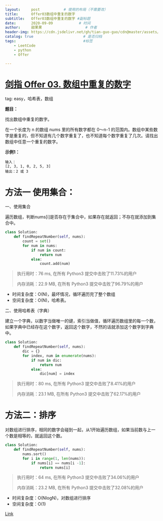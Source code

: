 ```yaml
---
layout:     post           # 使用的布局（不需要改）
title:      Offer03数组中重复的数字
subtitle:   Offer03数组中重复的数字 #副标题
date:       2020-09-09            # 时间
author:     甜果果                    # 作者
header-img: https://cdn.jsdelivr.net/gh/tian-guo-guo/cdn@master/assets/picgoimg/20200701171155.png  #背景图片
catalog: true                       # 是否归档
tags:                               #标签
    - LeetCode
    - python
    - Offer

---
```


# [剑指 Offer 03. 数组中重复的数字](https://leetcode-cn.com/problems/shu-zu-zhong-zhong-fu-de-shu-zi-lcof/)

tag: easy，哈希表，数组

**题目：**

找出数组中重复的数字。


在一个长度为 n 的数组 nums 里的所有数字都在 0～n-1 的范围内。数组中某些数字是重复的，但不知道有几个数字重复了，也不知道每个数字重复了几次。请找出数组中任意一个重复的数字。

**示例1：**

```
输入：
[2, 3, 1, 0, 2, 5, 3]
输出：2 或 3 
```

# 方法一 使用集合：

一、使用集合

遍历数组，判断nums[i]是否存在于集合中，如果存在就返回；不存在就添加到集合中。

```python
class Solution:
    def findRepeatNumber(self, nums):
        count = set()
        for num in nums:
            if num in count:
                return num
            else:
                count.add(num)
```

>执行用时：76 ms, 在所有 Python3 提交中击败了11.73%的用户
>
>内存消耗：22.9 MB, 在所有 Python3 提交中击败了96.79%的用户

-   时间复杂度：O(N)，最坏情况，循环遍历完了整个数组
-   空间复杂度：O(N)，哈希表。

二、使用哈希表（字典）

建立一个字典，以数字当做唯一的键，索引当做值，循环遍历数组里的每一个数，如果字典中已经存在这个数字，返回这个数字，不然的话就添加这个数字到字典中。

```python
class Solution:
    def findRepeatNumber(self, nums):
        dic = {}
        for index, num in enumerate(nums):
            if num in dic:
                return num
            else:
                dic[num] = index
```

>执行用时：80 ms, 在所有 Python3 提交中击败了8.41%的用户
>
>内存消耗：23.1 MB, 在所有 Python3 提交中击败了62.17%的用户

# 方法二：排序

对数组进行排序，相同的数字会碰到一起，从1开始遍历数组，如果当前数与上一个数是相等的，就返回这个数。

```python
class Solution:
    def findRepeatNumber(self, nums):
        nums.sort()
        for i in range(1, len(nums)):
            if nums[i] == nums[i -1]:
                return nums[i]
```

>执行用时：64 ms, 在所有 Python3 提交中击败了34.06%的用户
>
>内存消耗：23.2 MB, 在所有 Python3 提交中击败了32.08%的用户

-   时间复杂度：O(NlogN)，对数组进行排序
-   空间复杂度：O(1)

[Link](https://leetcode-cn.com/problems/shu-zu-zhong-zhong-fu-de-shu-zi-lcof/solution/jian-ji-ha-xi-biao-by-ml-zimingmeng/)

